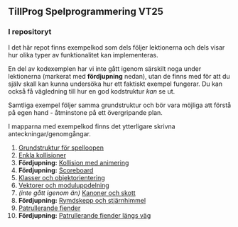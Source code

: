 ## TillProg Spelprogrammering VT25

### I repositoryt

I det här repot finns exempelkod som dels följer lektionerna och dels visar hur olika typer av funktionalitet kan implementeras.

En del av kodexemplen har vi inte gått igenom särskilt noga under lektionerna (markerat med **fördjupning** nedan), utan de finns med för att du själv skall kan kunna undersöka hur ett faktiskt exempel fungerar. Du kan också få vägledning till hur en god kodstruktur *kan* se ut.

Samtliga exempel följer samma grundstruktur och bör vara möjliga att förstå på egen hand - åtminstone på ett övergripande plan.

I mapparna med exempelkod finns det ytterligare skrivna anteckningar/genomgångar.

1. [Grundstruktur för spelloopen](exempelkod/01-grundstruktur-med-klasser/README.md)
2. [Enkla kollisioner](exempelkod/02-enkla-kollisioner/README.md)
3. **Fördjupning:** [Kollision med animering](exempelkod/03-kollision-med-animering/README.md)
4. **Fördjupning:** [Scoreboard](exempelkod/04-scoreboard/README.md)
5. [Klasser och objektorientering](exempelkod/05-klasser/README.md)
6. [Vektorer och moduluppdelning](exempelkod/06-vektorer/README.md)
7. *(inte gått igenom än)* [Kanoner och skott](exempelkod/07-kanoner-och-skott/README.md)
8. **Fördjupning:** [Rymdskepp och stjärnhimmel](exempelkod/08-rymdskepp-och-stjärnhimmel/README.md)
9. [Patrullerande fiender](exempelkod/09-patrullerande-fiender/README.md)
10. **Fördjupning:** [Patrullerande fiender längs väg](exempelkod/10-patrullerande-fiender-längs-väg/README.md)
